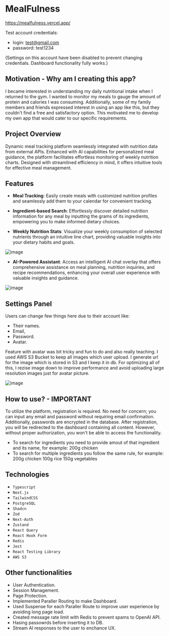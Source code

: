 # MealFulness

https://mealfulness.vercel.app/

Test account credentials:

- login: test@gmail.com
- password: test1234

(Settings on this account have been disabled to prevent changing credentials. Dashboard functionality fully works.)

## Motivation - Why am I creating this app?
I became interested in understanding my daily nutritional intake when I returned to the gym. I wanted to monitor my meals to gauge the amount of protein and calories I was consuming. Additionally, some of my family members and friends expressed interest in using an app like this, but they couldn't find a free and satisfactory option. This motivated me to develop my own app that would cater to our specific requirements.

## Project Overview
Dynamic meal tracking platform seamlessly integrated with nutrition data from external APIs. Enhanced with AI capabilities for personalized meal guidance, the platform facilitates effortless monitoring of weekly nutrition charts. Designed with streamlined efficiency in mind, it offers intuitive tools for effective meal management.


<h2 align="left">Features</h2>

- **Meal Tracking**: Easily create meals with customized nutrition profiles and seamlessly add them to your calendar for convenient tracking.

- **Ingredient-based Search**: Effortlessly discover detailed nutrition information for any meal by inputting the grams of its ingredients, empowering you to make informed dietary choices.

- **Weekly Nutrition Stats**: Visualize your weekly consumption of selected nutrients through an intuitive line chart, providing valuable insights into your dietary habits and goals.

![image](https://github.com/AoiTechDev/mealfulness/assets/88384089/b9c51ec8-653d-4c5c-ba82-8f92959c9088)


- **AI-Powered Assistant**: Access an intelligent AI chat overlay that offers comprehensive assistance on meal planning, nutrition inquiries, and recipe recommendations, enhancing your overall user experience with valuable insights and guidance.

![image](https://github.com/AoiTechDev/mealfulness/assets/88384089/e8546055-d8f5-4b38-98e6-4ab7f675daba)

## Settings Panel

Users can change few things here due to their account like: 

- Their names.
- Email,
- Password.
- Avatar. 

Feature with avatar was bit tricky and fun to do and also really teaching. I used AWS S3 Bucket to keep all images which user upload. I generate url for the image which is stored in S3 and I keep it in db. For optimizing all of this, I rezise image down to improve performance and avoid uploading large resolution images just for avatar picture.

![image](https://github.com/AoiTechDev/mealfulness/assets/88384089/9a3ee597-579c-444c-9195-13cd0ec337a4)

  
## How to use? - IMPORTANT
To utilize the platform, registration is required. No need for concern; you can input any email and password without requiring email confirmation. Additionally, passwords are encrypted in the database.
After registration, you will be redirected to the dashboard containing all content. However, without proper authorization, you won't be able to access the functionality.

- To search for ingredients you need to provide amout of that ingredient and its name, for example: 200g chicken
- To search for multiple ingredients you follow the same rule, for example: 200g chicken 100g rice 150g vegetables

<h2 align="left">Technologies</h2>

- `Typescript`
- `Next.js`
- `TailwindCSS`
- `PostgreSQL`
- `Shadcn`
- `Zod`
- `Next-Auth`
- `Zustand`
- `React Query`
- `React Hook Form`
- `Redis`
- `Jest`
- `React Testing Library`
- `AWS S3`


<h2 align="left">Other functionalities</h2>

- User Authentication.
- Session Management.
- Page Protection.
- Implemented Paraller Routing to make Dashboard.
- Used Suspense for each Paraller Route to improve user experience by avoiding long page load.
- Created message rate limit with Redis to prevent spams to OpenAI API.
- Hasing passowrds before inserting it to DB.
- Stream AI responses to the user to enchance UX.



